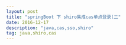 ```yaml
---
layout: post
title: "springBoot 下 shiro集成cas单点登录(二"
date: 2016-12-17
description: "java,cas,sso,shiro"
tag: java,shiro,cas
--- 
```

